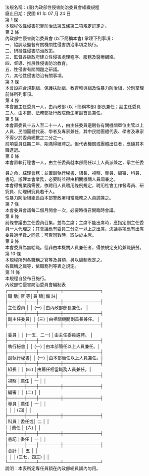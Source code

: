 法規名稱：(廢)內政部性侵害防治委員會組織規程  
廢止日期：民國 91 年 07 月 24 日  
第 1 條  
本規程依性侵害犯罪防治法第五條第二項規定訂定之。  
第 2 條  
內政部性侵害防治委員會 (以下簡稱本會) 掌理下列事項：  
一、協調及監督有關機關性侵害防治事項之執行。  
二、研擬性侵害防治政策。  
三、監督各級政府建立性侵害處理程序、服務及醫療網絡。  
四、督導、推展性侵害防治教育。  
五、性侵害有關問題之研議。  
六、其他性侵害防治有關事項。  
第 3 條  
本會設綜合規劃組、保護扶助組、教育輔導組及性暴力防治組，分別掌理  
前條所列事項。  
第 4 條  
本會置主任委員一人，由內政部 (以下簡稱本部) 部長兼任；副主任委員  
三人，由本部、法務部及行政院衛生署副首長兼任。  
第 5 條  
本會置委員十五人至二十一人，由主任委員遴聘各有關機關單位主管以上  
人員、民間團體代表、學者及專家兼任，其中民間團體代表、學者及專家  
不得少於委員總數之二分之一。  
前項委員任期二年，期滿得續聘之。但代表機關或團體出任者，應隨其本  
職進退。  
第 6 條  
本會置執行秘書一人，由主任委員就本部簡任以上人員派兼之，承主任委  


員之命，綜理會務；並置副執行秘書、組長、視察、專員、編審、科員、  
書記，辦理本會業務，必要時並得由相關機關人員調兼之。  
本會得視業務需要，依聘用人員聘用條例規定，聘用社會工作督導員、研  
究員、助理研究員若干人。  
性暴力防治組組長由本部警政署相當職務之人員調兼之。  
第 7 條  
本會委員會議每二個月開會一次，必要時得召開臨時會議。  
第 8 條  
前條會議由主任委員召集，並為主席；主席不能出席時，應指定副主任委  
員一人代理之；其會議應有委員二分之一以上之出席，決議事項應有出席  
委員過半數之同意；可否同數時，取決於主席。  
第 9 條  
本會委員為無給職。但非由本機關人員兼任者，得依規定支給兼職酬勞。  
第 10 條  
本規程所列各職稱之官等及員額，另以編制表定之。  
各職稱之職等，依職務列等表之規定。  
第 11 條  
本規程自發布日施行。  
內政部性侵害防治委員會編制表  
┌─────┬───┬───────┬────────────┐  
│職 稱│官 等│員 額│備 註│  
├─────┼───┼───────┼────────────┤  
│主任委員 │ │ (一) │由內政部部長兼任。 │  
├─────┼───┼───────┼────────────┤  
│副主任委員│ │ (三) │由相關機關副首長兼任。 │  
├─────┼───┼───────┼────────────┤  


│委員 │ │ (一五．二一) │由主任委員遴聘。 │  
├─────┼───┼───────┼────────────┤  
│執行秘書 │ │ (一) │由本部簡任以上人員兼任。│  
├─────┼───┼───────┼────────────┤  
│副執行秘書│ │ (一) │由本部簡任以上人員兼任。│  
├─────┼───┼───────┼────────────┤  
│組長 │ │ (四) │由薦任相當職務人員兼任。│  
├─────┼───┼───────┼────────────┤  
│視察 │薦任 │ 一 │ │  
├─────┼───┼───────┼────────────┤  
│編審 │ │ (二) │ │  
├─────┼───┼───────┼────────────┤  
│專員 │薦任 │ 一 │ │  
│ │ │ (四) │ │  
├─────┼───┼───────┼────────────┤  
│科員 │委任或│ 二 │ │  
│ │薦任 │ (六) │ │  
├─────┼───┼───────┼────────────┤  
│書記 │委任 │ 一 │ │  
├─────┼───┼───────┼────────────┤  
│合計 │ │ 五 │ │  
│ │ │ (三七．四三) │ │  
└─────┴───┴───────┴────────────┘  
說明：本表所定專任員額在內政部總員額內勻用。  


